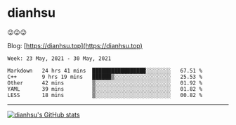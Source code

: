 
# dianhsu

:stuck_out_tongue_winking_eye::stuck_out_tongue_winking_eye::stuck_out_tongue_winking_eye:

Blog: [https://dianhsu.top](https://dianhsu.top)

<!--START_SECTION:waka-->
```text
Week: 23 May, 2021 - 30 May, 2021

Markdown   24 hrs 41 mins  █████████████████░░░░░░░░   67.51 % 
C++        9 hrs 19 mins   ██████▒░░░░░░░░░░░░░░░░░░   25.53 % 
Other      42 mins         ▒░░░░░░░░░░░░░░░░░░░░░░░░   01.92 % 
YAML       39 mins         ▒░░░░░░░░░░░░░░░░░░░░░░░░   01.82 % 
LESS       18 mins         ▒░░░░░░░░░░░░░░░░░░░░░░░░   00.82 % 
```
<!--END_SECTION:waka-->

---

[![dianhsu's GitHub stats](https://github-readme-stats.vercel.app/api?username=dianhsu)](https://github.com/anuraghazra/github-readme-stats)
